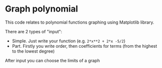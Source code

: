 # Graph polynomial
This code relates to polynomial functions graphing using Matplotlib library.

There are 2 types of "input":
- Simple. Just write your function (e.g. `2*x**2 + 2*x -5/2`)
- Part. Firstly you write order, then coefficients for terms (from the highest to the lowest degree)

After input you can choose the limits of a graph

